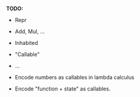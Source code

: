 

**TODO:**

  - Repr
  - Add, Mul, ...
  - Inhabited
  - "Callable"
  - ...

  - Encode numbers as callables in lambda calculus
  - Encode "function + state" as callables.